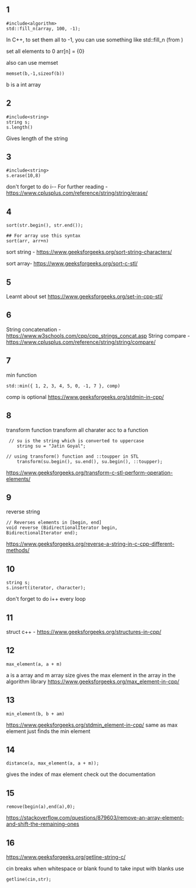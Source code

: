 ## 1
```
#include<algorithm>
std::fill_n(array, 100, -1);
```
In C++, to set them all to -1, you can use something like std::fill_n (from <algorithm>)

set all elements to 0
arr[n] = {0}

also can use memset
```
memset(b,-1,sizeof(b))
```
b is a int array

## 2
```
#include<string>
string s;
s.length()
```
Gives length of the string

## 3
```
#include<string>
s.erase(10,8)
```
don't forget to do i--
For further reading - https://www.cplusplus.com/reference/string/string/erase/

## 4
```
sort(str.begin(), str.end());

## For array use this syntax
sort(arr, arr+n)
```
sort string - https://www.geeksforgeeks.org/sort-string-characters/

sort array- https://www.geeksforgeeks.org/sort-c-stl/

## 5
Learnt about set
https://www.geeksforgeeks.org/set-in-cpp-stl/

## 6 
String concatenation - https://www.w3schools.com/cpp/cpp_strings_concat.asp
String compare - https://www.cplusplus.com/reference/string/string/compare/

## 7
min function
```
std::min({ 1, 2, 3, 4, 5, 0, -1, 7 }, comp)
```
comp is optional
https://www.geeksforgeeks.org/stdmin-in-cpp/

## 8
transform function transform all charater acc to a function
```
 // su is the string which is converted to uppercase
    string su = "Jatin Goyal";
  
// using transform() function and ::toupper in STL
    transform(su.begin(), su.end(), su.begin(), ::toupper);
```
https://www.geeksforgeeks.org/transform-c-stl-perform-operation-elements/

## 9
reverse string
```
// Reverses elements in [begin, end]
void reverse (BidirectionalIterator begin, 
BidirectionalIterator end);
```
https://www.geeksforgeeks.org/reverse-a-string-in-c-cpp-different-methods/

## 10
```
string s;
s.insert(iterator, character);
```
don't forget to do i++ every loop

## 11
struct c++ - https://www.geeksforgeeks.org/structures-in-cpp/

## 12
```
max_element(a, a + m)
```
a is a array and m array size
gives the max element in the array
in the algorithm library
https://www.geeksforgeeks.org/max_element-in-cpp/

## 13
```
min_element(b, b + am)
```
https://www.geeksforgeeks.org/stdmin_element-in-cpp/
same as max element just finds the min element

## 14
```
distance(a, max_element(a, a + m));
```
gives the index of max element 
check out the documentation

## 15
```
remove(begin(a),end(a),0);
```
https://stackoverflow.com/questions/879603/remove-an-array-element-and-shift-the-remaining-ones

## 16
https://www.geeksforgeeks.org/getline-string-c/

cin breaks when whitespace or blank found to take input with blanks use
```
getline(cin,str);
```